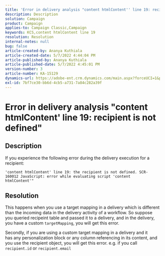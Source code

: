 ```yaml
---
title: 'Error in delivery analysis "content htmlContent'' line 19: recipient is not defined"'
description: Description
solution: Campaign
product: Campaign
applies-to: Campaign Classic,Campaign
keywords: KCS,content htmlContent line 19
resolution: Resolution
internal-notes: null
bug: false
article-created-by: Ananya Kuthiala
article-created-date: 5/7/2022 4:44:04 PM
article-published-by: Ananya Kuthiala
article-published-date: 5/7/2022 4:45:01 PM
version-number: 3
article-number: KA-15129
dynamics-url: https://adobe-ent.crm.dynamics.com/main.aspx?forceUCI=1&pagetype=entityrecord&etn=knowledgearticle&id=e4e2e8e6-24ce-ec11-a7b5-0022480a8e40
exl-id: 7bf7ce30-bb6d-4cb5-a731-7a84c282a39f
---
```

# Error in delivery analysis "content htmlContent' line 19: recipient is not defined"

## Description


If you experience the following error during the delivery execution for a recipient:

```
'content htmlContent' line 19: the recipient is not defined. SCR-160012 JavaScript: error while evaluating script 'content htmlContent'"
```


## Resolution


This happens when you use a target mapping in a delivery which is different than the incoming data in the delivery activity of a workflow. So suppose you queried recipeint table and passed it to a delivery, and in the delivery, you have a custom `targetMapping`, you will get this error.



Secondly, if you are using a custom target mapping in a delivery and it has any personalization block or any column referencing in its content, and you use the recipient object, you will get this error. e.g. if you call `recipient.id` or `recipient.email`
